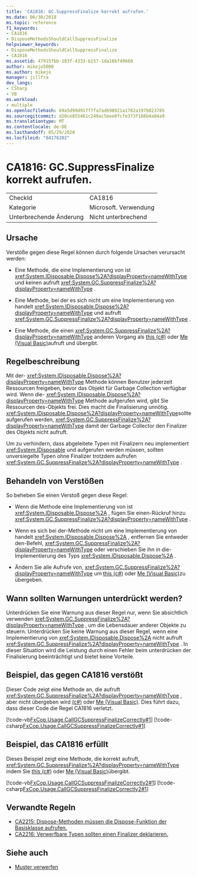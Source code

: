 ```yaml
---
title: 'CA1816: GC.SuppressFinalize korrekt aufrufen.'
ms.date: 06/30/2018
ms.topic: reference
f1_keywords:
- CA1816
- DisposeMethodsShouldCallSuppressFinalize
helpviewer_keywords:
- DisposeMethodsShouldCallSuppressFinalize
- CA1816
ms.assetid: 47915fbb-103f-4333-b157-1da16bf49660
author: mikejo5000
ms.author: mikejo
manager: jillfra
dev_langs:
- CSharp
- VB
ms.workload:
- multiple
ms.openlocfilehash: 69a5d99d917f7fa7ad698921a1782a197b023785
ms.sourcegitcommit: d20ce855461c240ac5eee0fcfe373f166b4a04a9
ms.translationtype: MT
ms.contentlocale: de-DE
ms.lasthandoff: 05/29/2020
ms.locfileid: "84176202"
---
```

# <a name="ca1816-call-gcsuppressfinalize-correctly"></a>CA1816: GC.SuppressFinalize korrekt aufrufen.

|||
|-|-|
|CheckId|CA1816|
|Kategorie|Microsoft. Verwendung|
|Unterbrechende Änderung|Nicht unterbrechend|

## <a name="cause"></a>Ursache

Verstöße gegen diese Regel können durch folgende Ursachen verursacht werden:

- Eine Methode, die eine Implementierung von ist <xref:System.IDisposable.Dispose%2A?displayProperty=nameWithType> und keinen aufruft <xref:System.GC.SuppressFinalize%2A?displayProperty=nameWithType> .

- Eine Methode, bei der es sich nicht um eine Implementierung von handelt <xref:System.IDisposable.Dispose%2A?displayProperty=nameWithType> und aufruft <xref:System.GC.SuppressFinalize%2A?displayProperty=nameWithType> .

- Eine Methode, die einen <xref:System.GC.SuppressFinalize%2A?displayProperty=nameWithType> anderen Vorgang als [this (c#)](/dotnet/csharp/language-reference/keywords/this) oder [Me (Visual Basic)](/dotnet/visual-basic/programming-guide/program-structure/me-my-mybase-and-myclass#me)aufruft und übergibt.

## <a name="rule-description"></a>Regelbeschreibung

Mit der- <xref:System.IDisposable.Dispose%2A?displayProperty=nameWithType> Methode können Benutzer jederzeit Ressourcen freigeben, bevor das Objekt für Garbage Collection verfügbar wird. Wenn die- <xref:System.IDisposable.Dispose%2A?displayProperty=nameWithType> Methode aufgerufen wird, gibt Sie Ressourcen des-Objekts frei. Dies macht die Finalisierung unnötig. <xref:System.IDisposable.Dispose%2A?displayProperty=nameWithType>sollte aufgerufen werden, <xref:System.GC.SuppressFinalize%2A?displayProperty=nameWithType> damit der Garbage Collector den Finalizer des Objekts nicht aufruft.

Um zu verhindern, dass abgeleitete Typen mit Finalizern neu implementiert <xref:System.IDisposable> und aufgerufen werden müssen, sollten unversiegelte Typen ohne Finalizer trotzdem aufrufen <xref:System.GC.SuppressFinalize%2A?displayProperty=nameWithType> .

## <a name="how-to-fix-violations"></a>Behandeln von Verstößen

So beheben Sie einen Verstoß gegen diese Regel:

- Wenn die Methode eine Implementierung von ist <xref:System.IDisposable.Dispose%2A> , fügen Sie einen-Rückruf hinzu <xref:System.GC.SuppressFinalize%2A?displayProperty=nameWithType> .

- Wenn es sich bei der-Methode nicht um eine Implementierung von handelt <xref:System.IDisposable.Dispose%2A> , entfernen Sie entweder den-Befehl, <xref:System.GC.SuppressFinalize%2A?displayProperty=nameWithType> oder verschieben Sie ihn in die-Implementierung des Typs <xref:System.IDisposable.Dispose%2A> .

- Ändern Sie alle Aufrufe von, <xref:System.GC.SuppressFinalize%2A?displayProperty=nameWithType> um [this (c#)](/dotnet/csharp/language-reference/keywords/this) oder [Me (Visual Basic)](/dotnet/visual-basic/programming-guide/program-structure/me-my-mybase-and-myclass#me)zu übergeben.

## <a name="when-to-suppress-warnings"></a>Wann sollten Warnungen unterdrückt werden?

Unterdrücken Sie eine Warnung aus dieser Regel nur, wenn Sie absichtlich verwenden <xref:System.GC.SuppressFinalize%2A?displayProperty=nameWithType> , um die Lebensdauer anderer Objekte zu steuern. Unterdrücken Sie keine Warnung aus dieser Regel, wenn eine Implementierung von <xref:System.IDisposable.Dispose%2A> nicht aufruft <xref:System.GC.SuppressFinalize%2A?displayProperty=nameWithType> . In dieser Situation wird die Leistung durch einen Fehler beim unterdrücken der Finalisierung beeinträchtigt und bietet keine Vorteile.

## <a name="example-that-violates-ca1816"></a>Beispiel, das gegen CA1816 verstößt

Dieser Code zeigt eine Methode an, die aufruft <xref:System.GC.SuppressFinalize%2A?displayProperty=nameWithType> , aber nicht übergeben wird [(c#)](/dotnet/csharp/language-reference/keywords/this) oder [Me (Visual Basic)](/dotnet/visual-basic/programming-guide/program-structure/me-my-mybase-and-myclass#me). Dies führt dazu, dass dieser Code die Regel CA1816 verletzt.

[!code-vb[FxCop.Usage.CallGCSuppressFinalizeCorrectly#1](../code-quality/codesnippet/VisualBasic/ca1816-call-gc-suppressfinalize-correctly_1.vb)]
[!code-csharp[FxCop.Usage.CallGCSuppressFinalizeCorrectly#1](../code-quality/codesnippet/CSharp/ca1816-call-gc-suppressfinalize-correctly_1.cs)]

## <a name="example-that-satisfies-ca1816"></a>Beispiel, das CA1816 erfüllt

Dieses Beispiel zeigt eine Methode, die korrekt aufruft, <xref:System.GC.SuppressFinalize%2A?displayProperty=nameWithType> indem Sie [this (c#)](/dotnet/csharp/language-reference/keywords/this) oder [Me (Visual Basic)](/dotnet/visual-basic/programming-guide/program-structure/me-my-mybase-and-myclass#me)übergibt.

[!code-vb[FxCop.Usage.CallGCSuppressFinalizeCorrectly2#1](../code-quality/codesnippet/VisualBasic/ca1816-call-gc-suppressfinalize-correctly_2.vb)]
[!code-csharp[FxCop.Usage.CallGCSuppressFinalizeCorrectly2#1](../code-quality/codesnippet/CSharp/ca1816-call-gc-suppressfinalize-correctly_2.cs)]

## <a name="related-rules"></a>Verwandte Regeln

- [CA2215: Dispose-Methoden müssen die Dispose-Funktion der Basisklasse aufrufen.](../code-quality/ca2215.md)
- [CA2216: Verwerfbare Typen sollten einen Finalizer deklarieren.](../code-quality/ca2216.md)

## <a name="see-also"></a>Siehe auch

- [Muster verwerfen](/dotnet/standard/design-guidelines/dispose-pattern)

